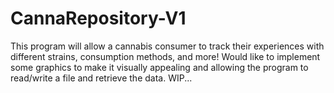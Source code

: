 # CannaRepository-V1
This program will allow a cannabis consumer to track their experiences with different strains, consumption methods, and more! Would like to implement some graphics to make it visually appealing and allowing the program to read/write a file and retrieve the data. WIP...
